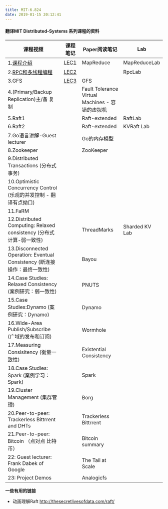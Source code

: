 ```yaml
---
title: MIT-6.824
date: 2019-01-15 20:12:41
---
```


#### 翻译MIT Distributed-Systems 系列课程的资料
| 课程视频                                                     | 课程笔记                                         | Paper阅读笔记                                   | Lab            |
| ------------------------------------------------------------ | ------------------------------------------------ | ----------------------------------------------- | -------------- |
| 1.[课程介绍](https://turingturing.cn/2019/01/16/LEC1-vedio/) | [LEC1](https://turingturing.cn/2019/01/15/LEC1/) | MapReduce                                       | MapReduceLab   |
| 2.[RPC和多线程编程](https://turingturing.cn/2019/01/17/LEC2-vedio/) | [LEC2](https://turingturing.cn/2019/01/17/LEC2/) |                                                 | RpcLab         |
| 3.GFS                                                        | [LEC3](https://turingturing.cn/2019/01/24/LEC3/) | GFS                                             |                |
| 4.(Primary/Backup Replication)主/备 复制                     |                                                  | Fault Tolerance Virtual Machines - 容错的虚拟机 |                |
| 5.Raft1                                                      |                                                  | Raft-extended                                   | RaftLab        |
| 6.Raft2                                                      |                                                  | Raft-extended                                   | KVRaft Lab     |
| 7.Go语言讲解-Guest lecturer                                  |                                                  | Go的内存模型                                    |                |
| 8.Zookeeper                                                  |                                                  | ZooKeeper                                       |                |
| 9.Distributed Transactions (分布式事务)                      |                                                  |                                                 |                |
| 10.Optimistic Concurrency Control (乐观的并发控制 - 翻译有点拗口) |                                                  |                                                 |                |
| 11.FaRM                                                      |                                                  |                                                 |                |
| 12.Distributed Computing: Relaxed consistency (分布式计算-弱一致性) |                                                  | ThreadMarks                                     | Sharded KV Lab |
| 13.Disconnected Operation: Eventual Consistency (断连接操作：最终一致性) |                                                  | Bayou                                           |                |
| 14.Case Studies: Relaxed Consistency (案例研究：弱一致性)    |                                                  | PNUTS                                           |                |
| 15.Case Studies:Dynamo (案例研究：Dynamo)                    |                                                  | Dynamo                                          |                |
| 16.Wide-Area Publish/Subscribe (广域的发布和订阅)            |                                                  | Wormhole                                        |                |
| 17.Measuring Consisitency (衡量一致性)                       |                                                  | Existential Consistency                         |                |
| 18.Case Studies: Spark (案例学习：Spark)                     |                                                  | Spark                                           |                |
| 19.Cluster Management (集群管理)                             |                                                  | Borg                                            |                |
| 20.Peer-to-peer: Trackerless Bittrrent and DHTs              |                                                  | Trackerless Bittrrent                           |                |
| 21.Peer-to-peer: Bitcoin （点对点 比特币）                   |                                                  | Bitcoin summary                                 |                |
| 22: Guest lecturer: Frank Dabek of Google                    |                                                  | The Tail at Scale                               |                |
| 23: Project Demos                                            |                                                  | Analogicfs                                      |                |

**一些有用的链接**

- 动画理解Raft http://thesecretlivesofdata.com/raft/

